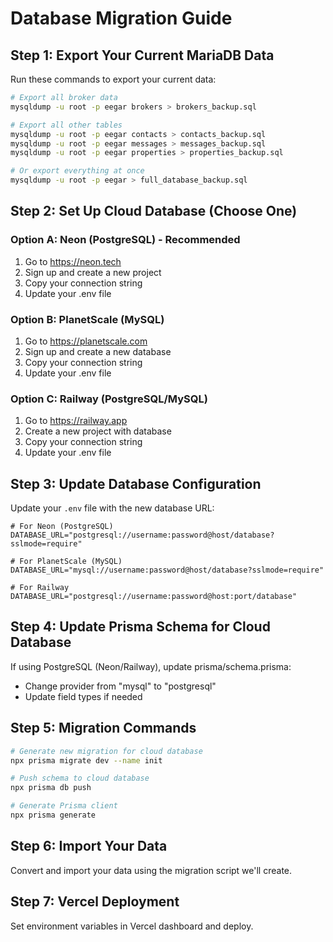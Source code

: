# Database Migration Guide

## Step 1: Export Your Current MariaDB Data

Run these commands to export your current data:

```bash
# Export all broker data
mysqldump -u root -p eegar brokers > brokers_backup.sql

# Export all other tables
mysqldump -u root -p eegar contacts > contacts_backup.sql
mysqldump -u root -p eegar messages > messages_backup.sql
mysqldump -u root -p eegar properties > properties_backup.sql

# Or export everything at once
mysqldump -u root -p eegar > full_database_backup.sql
```

## Step 2: Set Up Cloud Database (Choose One)

### Option A: Neon (PostgreSQL) - Recommended
1. Go to https://neon.tech
2. Sign up and create a new project
3. Copy your connection string
4. Update your .env file

### Option B: PlanetScale (MySQL)
1. Go to https://planetscale.com
2. Sign up and create a new database
3. Copy your connection string
4. Update your .env file

### Option C: Railway (PostgreSQL/MySQL)
1. Go to https://railway.app
2. Create a new project with database
3. Copy your connection string
4. Update your .env file

## Step 3: Update Database Configuration

Update your `.env` file with the new database URL:

```env
# For Neon (PostgreSQL)
DATABASE_URL="postgresql://username:password@host/database?sslmode=require"

# For PlanetScale (MySQL)
DATABASE_URL="mysql://username:password@host/database?sslmode=require"

# For Railway
DATABASE_URL="postgresql://username:password@host:port/database"
```

## Step 4: Update Prisma Schema for Cloud Database

If using PostgreSQL (Neon/Railway), update prisma/schema.prisma:
- Change provider from "mysql" to "postgresql"
- Update field types if needed

## Step 5: Migration Commands

```bash
# Generate new migration for cloud database
npx prisma migrate dev --name init

# Push schema to cloud database
npx prisma db push

# Generate Prisma client
npx prisma generate
```

## Step 6: Import Your Data

Convert and import your data using the migration script we'll create.

## Step 7: Vercel Deployment

Set environment variables in Vercel dashboard and deploy.
